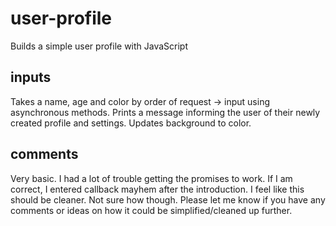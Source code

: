 # user-profile
Builds a simple user profile with JavaScript

## inputs
Takes a name, age and color by order of request -> input using asynchronous methods. Prints a message informing the user of their newly created profile and settings. Updates background to color.

## comments
Very basic. I had a lot of trouble getting the promises to work. If I am correct, I entered callback mayhem after the introduction. I feel like this should be cleaner. Not sure how though. Please let me know if you have any comments or ideas on how it could be simplified/cleaned up further.
